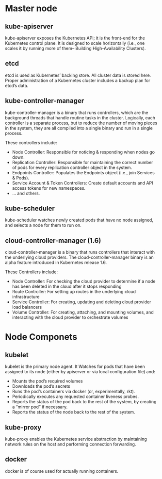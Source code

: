 # Master node


## kube-apiserver

kube-apiserver exposes the Kubernetes API; it is the front-end for the Kubernetes control plane. It is designed to scale horizontally (i.e., one scales it by running more of them– Building High-Availability Clusters).

## etcd
etcd is used as Kubernetes’ backing store. All cluster data is stored here. Proper administration of a Kubernetes cluster includes a backup plan for etcd’s data.

## kube-controller-manager
kube-controller-manager is a binary that runs controllers, which are the background threads that handle routine tasks in the cluster. Logically, each controller is a separate process, but to reduce the number of moving pieces in the system, they are all compiled into a single binary and run in a single process.

These controllers include:
* Node Controller: Responsible for noticing & responding when nodes go down.
* Replication Controller: Responsible for maintaining the correct number of pods for every replication controller object in the system.
* Endpoints Controller: Populates the Endpoints object (i.e., join Services & Pods).
* Service Account & Token Controllers: Create default accounts and API access tokens for new namespaces.
* ... and others.

## kube-scheduler
kube-scheduler watches newly created pods that have no node assigned, and selects a node for them to run on.

## cloud-controller-manager (1.6)
cloud-controller-manager is a binary that runs controllers that interact with the underlying cloud providers. The cloud-controller-manager binary is an alpha feature introduced in Kubernetes release 1.6.

These Controllers include:
* Node Controller: For checking the cloud provider to determine if a node has been deleted in the cloud after it stops responding
* Route Controller: For setting up routes in the underlying cloud infrastructure
* Service Controller: For creating, updating and deleting cloud provider load balancers
* Volume Controller: For creating, attaching, and mounting volumes, and interacting with the cloud provider to orchestrate volumes

# Node Componets

## kubelet
kubelet is the primary node agent. 
It Watches for pods that have been assigned to its node (either by apiserver or via local configuration file) and:

* Mounts the pod’s required volumes
* Downloads the pod’s secrets
* Runs the pod’s containers via docker (or, experimentally, rkt).
* Periodically executes any requested container liveness probes.
* Reports the status of the pod back to the rest of the system, by creating a “mirror pod” if necessary.
* Reports the status of the node back to the rest of the system.

## kube-proxy
kube-proxy enables the Kubernetes service abstraction by maintaining network rules on the host and performing connection forwarding.

## docker
docker is of course used for actually running containers.
